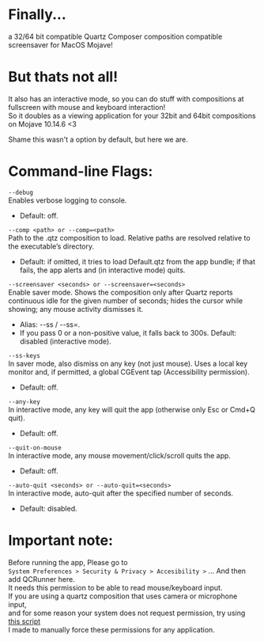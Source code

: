 # Finally... 
a 32/64 bit compatible Quartz Composer composition compatible screensaver for MacOS Mojave!

# But thats not all!
It also has an interactive mode, so you can do stuff with compositions at fullscreen with mouse and keyboard interaction! <br>
So it doubles as a viewing application for your 32bit and 64bit compositions on Mojave 10.14.6 <3

Shame this wasn't a option by default, but here we are.

# Command-line Flags:

`--debug` <br>
Enables verbose logging to console. 
- Default: off.

`--comp <path> or --comp=<path>` <br>
Path to the .qtz composition to load. Relative paths are resolved relative to the executable’s directory.
  - Default: if omitted, it tries to load Default.qtz from the app bundle; if that fails, the app alerts and (in interactive mode) quits.

`--screensaver <seconds> or --screensaver=<seconds>` <br>
Enable saver mode. Shows the composition only after Quartz reports continuous idle for the given number of seconds; hides the cursor while showing; any mouse activity dismisses it.
  - Alias: --ss <seconds> / --ss=<seconds>.
  - If you pass 0 or a non-positive value, it falls back to 300s.
Default: disabled (interactive mode).

`--ss-keys` <br>
In saver mode, also dismiss on any key (not just mouse). Uses a local key monitor and, if permitted, a global CGEvent tap (Accessibility permission).
  - Default: off.

`--any-key` <br>
In interactive mode, any key will quit the app (otherwise only Esc or Cmd+Q quit).
  - Default: off.

`--quit-on-mouse` <br>
In interactive mode, any mouse movement/click/scroll quits the app.
  - Default: off.

`--auto-quit <seconds> or --auto-quit=<seconds>` <br>
In interactive mode, auto-quit after the specified number of seconds.
  - Default: disabled.

# Important note:
Before running the app, Please go to <br> 
`System Preferences > Security & Privacy > Accesibility >` ... And then add QCRunner here. <br>
It needs this permission to be able to read mouse/keyboard input. <br>
If you are using a quartz composition that uses camera or microphone input, <br> 
and for some reason your system does not request permission, try using [this script](https://gist.github.com/g-l-i-t-c-h-o-r-s-e/fe1e3215cde369806c9fef50e3b15b30) <br> I made to manually force these permissions for any application.
